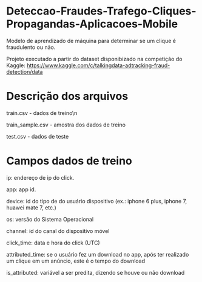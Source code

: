# Deteccao-Fraudes-Trafego-Cliques-Propagandas-Aplicacoes-Mobile
Modelo de aprendizado de máquina para determinar se um clique é fraudulento ou não.

Projeto executado a partir do dataset disponibizado na competição do Kaggle: https://www.kaggle.com/c/talkingdata-adtracking-fraud-detection/data

# Descrição dos arquivos

train.csv - dados de treino\n

train_sample.csv - amostra dos dados de treino

test.csv - dados de teste

# Campos dados de treino
ip: endereço de ip do click.

app: app id.

device: id do tipo de  do usuário dispositivo (ex.: iphone 6 plus, iphone 7, huawei mate 7, etc.)

os: versão do Sistema Operacional

channel: id do canal do dispositivo móvel

click_time: data e hora do click (UTC)

attributed_time: se o usuário fez um download no app, após ter realizado um clique em um anúncio, este é o tempo do download

is_attributed: variável a ser predita, dizendo se houve ou não download

